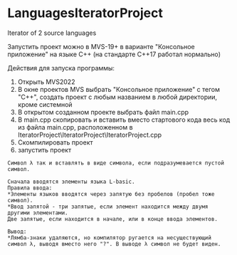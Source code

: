 # LanguagesIteratorProject
 Iterator of 2 source languages

Запустить проект можно в MVS-19+ в варианте "Консольное приложение" на языке C++ 
(на стандарте C++17 работал нормально)

Действия для запуска программы:
1) Открыть MVS2022
2) В окне проектов MVS выбрать "Консольное приложение" с тегом "C++", создать проект с любым названием в любой директории, кроме системной
3) В открытом созданном проекте выбрать файл main.cpp
4) В main.cpp скопировать и вставить вместо стартового кода весь код из файла main.cpp, 
расположенном в IteratorProject\IteratorProject\IteratorProject.cpp
5) Скомпилировать проект
6) запустить проект

~~~~~~~~~~~~~~~~~~~~~~~~~~~~~~~~~~~~~~~~~~~~~~~~~~~~~~~~~~~~~~~~~~~~~~~~~~~~~~~~~~~~~~~~~~~~~~~~~~~~~~
Символ λ так и вставлять в виде символа, если подразумевается пустой символ.

Сначала вводятся элементы языка L-basic.
Правила ввода:
*Элементы языков вводятся через запятую без пробелов (пробел тоже символ).
*Ввод запятой - три запятые, если элемент находится между двумя другими элементами. 
Две запятые, если находится в начале, или в конце ввода элементов.

Вывод:
*Лямба-знаки удаляются, но компилятор ругается на несуществующий символ λ, выводя вместо него "?". В выводе λ символ не будет виден.

